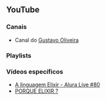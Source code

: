 ## YouTube

### Canais

- Canal do [Gustavo Oliveira](https://www.youtube.com/channel/UCl_BBK2sXZzQy_3ziNU7-XA)

### Playlists

### Vídeos específicos
- [A linguagem Elixir - Alura Live #80](https://youtu.be/VGLhnZr1zWM)
- [PORQUE ELIXIR ?](https://youtu.be/j_QWqs5gL3E)
